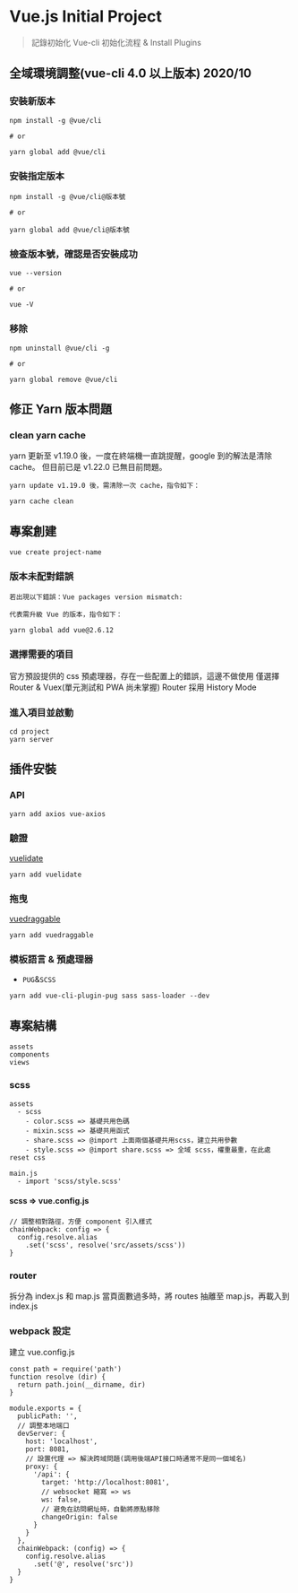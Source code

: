# Vue.js Initial Project

> 記錄初始化 Vue-cli 初始化流程 & Install Plugins

## 全域環境調整(vue-cli 4.0 以上版本) 2020/10

### 安裝新版本
```
npm install -g @vue/cli

# or

yarn global add @vue/cli
```

### 安裝指定版本
```
npm install -g @vue/cli@版本號

# or

yarn global add @vue/cli@版本號
```

### 檢查版本號，確認是否安裝成功
```
vue --version

# or

vue -V
```

### 移除
```
npm uninstall @vue/cli -g

# or

yarn global remove @vue/cli
```

## 修正 Yarn 版本問題

### clean yarn cache
yarn 更新至 v1.19.0 後，一度在終端機一直跳提醒，google 到的解法是清除 cache。
但目前已是 v1.22.0 已無目前問題。
```
yarn update v1.19.0 後，需清除一次 cache，指令如下：

yarn cache clean
```

## 專案創建
```
vue create project-name
```

### 版本未配對錯誤
```
若出現以下錯誤：Vue packages version mismatch:

代表需升級 Vue 的版本，指令如下：

yarn global add vue@2.6.12
```

### 選擇需要的項目
官方預設提供的 css 預處理器，存在一些配置上的錯誤，這邊不做使用
僅選擇 Router & Vuex(單元測試和 PWA 尚未掌握)
Router 採用 History Mode

### 進入項目並啟動
```
cd project
yarn server
```

## 插件安裝

### API
```
yarn add axios vue-axios
```

### 驗證
[vuelidate](https://github.com/vuelidate/vuelidate)
```
yarn add vuelidate
```

### 拖曳
[vuedraggable](https://github.com/SortableJS/Vue.Draggable)
```
yarn add vuedraggable
```

### 模板語言 & 預處理器
- `PUG`&`SCSS`

```
yarn add vue-cli-plugin-pug sass sass-loader --dev
```

## 專案結構
```
assets
components
views
```
### scss
```
assets
  - scss
    - color.scss => 基礎共用色碼
    - mixin.scss => 基礎共用函式
    - share.scss => @import 上面兩個基礎共用scss，建立共用參數
    - style.scss => @import share.scss => 全域 scss，權重最重，在此處 reset css

main.js
  - import 'scss/style.scss'
```
#### scss => vue.config.js
```
// 調整相對路徑，方便 component 引入樣式
chainWebpack: config => {
  config.resolve.alias
    .set('scss', resolve('src/assets/scss'))
}
```
### router
拆分為 index.js 和 map.js
當頁面數過多時，將 routes 抽離至 map.js，再載入到 index.js
### webpack 設定
建立 vue.config.js
```
const path = require('path')
function resolve (dir) {
  return path.join(__dirname, dir)
}

module.exports = {
  publicPath: '',
  // 調整本地端口
  devServer: {
    host: 'localhost',
    port: 8081,
    // 設置代理 => 解決跨域問題(調用後端API接口時通常不是同一個域名)
    proxy: {
      '/api': {
        target: 'http://localhost:8081',
        // websocket 縮寫 => ws
        ws: false,
        // 避免在訪問網址時，自動將原點移除
        changeOrigin: false
      }
    }
  },
  chainWebpack: (config) => {
    config.resolve.alias
      .set('@', resolve('src'))
  }
}
```
